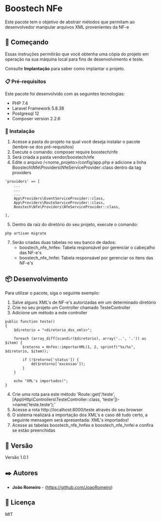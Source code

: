 # Boostech NFe

Este pacote tem o objetivo de abstrair métodos que permitam ao desenvolvedor manipular arquivos XML provenientes da NF-e

## 🚀 Começando

Essas instruções permitirão que você obtenha uma cópia do projeto em operação na sua máquina local para fins de desenvolvimento e teste.

Consulte **Implantação** para saber como implantar o projeto.

### 📋 Pré-requisitos

Este pacote foi desenvolvido com as seguintes tecnologias:
- PHP 7.4
- Laravel Framework 5.8.38
- Postgresql 12
- Composer version 2.2.6

### 🔧 Instalação

1) Acesse a pasta do projeto na qual você deseja instalar o pacote (lembre-se dos pré-requisitos)
2) Execute o comando: composer require boostech/nfe
3) Será criada a pasta vendor/boostech/nfe
4) Edite o arquivo /<nome_projeto>/config/app.php e adicione a linha Boostech\Nfe\Providers\NfeServiceProvider::class dentro da tag providers
```
'providers' => [
    ...
    ...
    ...
    App\Providers\EventServiceProvider::class,
    App\Providers\RouteServiceProvider::class,
    Boostech\Nfe\Providers\NfeServiceProvider::class,

],
```
5) Dentro da raiz do diretório do seu projeto, execute o comando:
```
php artisan migrate
```
7) Serão criadas duas tabelas no seu banco de dados:
    - boostech_nfe_hnfex: Tabela responsável por gerenciar o cabeçalho das NF-e's
    - boostech_nfe_hnfei: Tabela responsável por gerenciar os itens das NF-e's

## 📦 Desenvolvimento

Para utilizar o pacote, siga o seguinte exemplo:

1) Salve alguns XML's de NF-e's autorizadas em um determinado diretório
2) Crie no seu projeto um Controller chamado TesteController
3) Adicione um método a este controller
```
public function teste()
{
    $diretorio = "<diretorio_dos_xmls>";

    foreach (array_diff(scandir($diretorio), array('..', '.')) as $item) {
        $retorno = Hnfex::importarXML(1, 2, sprintf("%s/%s", $diretorio, $item));

        if (!$retorno['status']) {
            dd($retorno['excessao']);
        }
    }

    echo "XML's importados!";
}
```
4) Crie uma rota para este método
    'Route::get('/teste', [App\Http\Controllers\TesteController::class, 'teste'])->name('teste.teste');'
5) Acesse a rota http://localhost:8000/teste através do seu browser
6) O sistema realizará a importação dos XML's e caso dê tudo certo, a seguinte mensagem será apresentada: XML's importados!
7) Acesse as tabelas boostech_nfe_hnfex e boostech_nfe_hnfei e confira se estão preenchidas

## 📌 Versão

Versão 1.0.1

## ✒️ Autores

* **João Romeiro** - (https://github.com/JoaoRomeiro)

## 📄 Licença

MIT
